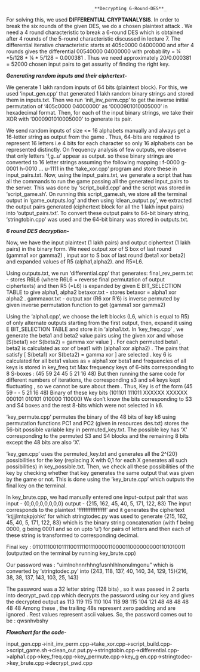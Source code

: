                                     _**Decrypting 6-Round-DES**_


For solving this, we used **DIFFERENTIAL CRYPTANALYSIS**. In order to break the six rounds of the given DES, 
we do a chosen plaintext attack . We need a 4 round characteristic to break a 6-round DES which is obtained 
after 4 rounds of the 5-round characteristic discussed in lecture 7. The differential iterative characteristic
starts at 405c0000 04000000 and after 4 rounds gives the differential 00540000 04000000
with probability = ¼ *5/128 * ¼ * 5/128 = 0.000381 . Thus we need approximately 20/0.000381
= 52000 chosen input pairs to get assurity of finding the right key. 


**_Generating random inputs and their ciphertext-_**

We generate 1 lakh random inputs of 64 bits (plaintext block). For this, we used ‘input_gen.cpp’ that generated 1 lakh random binary strings and stored them in inputs.txt.
Then we run ‘init_inv_perm.cpp’ to get the inverse initial permutation of ‘405c0000 04000000’ as ‘0000901010005000’ in hexadecimal format. Then, for each of the input binary strings, we take their XOR with ‘0000901010005000’ to generate its pair.

We send random inputs of size <= 16 alphabets manually and always get a 16-letter string as
output from the game . Thus, 64-bits are required to represent 16 letters i.e 4 bits for each
character so only 16 alphabets can be represented distinctly. On frequency analysis of few
outputs, we observe that only letters ‘f,g..u’ appear as output.
so these binary strings are converted to 16 letter strings assuming the following mapping :
f-0000 g-0001 h-0010 … u-1111 in the ‘take_xor.cpp’ program and store these in input_pairs.txt.
Now, using the input_pairs.txt, we generate a script that has all the commands to run the game passing all the generated input_pairs to the server. This was done by ‘script_build.cpp’ and the script was stored in ‘script_game.sh’. On running this script_game.sh, we store all the terminal output in ‘game_outputs.log’ and then using ‘clean_output.py’, we extracted the output pairs generated (ciphertext block for all the 1 lakh input pairs) into ‘output_pairs.txt’. 
To convert these output pairs to 64-bit binary string, ‘stringtobin.cpp’ was used and the 64-bit binary was stored in outputs.txt.


_**6 round DES decryption-**_

Now, we have the input plaintext (1 lakh pairs) and output ciphertext (1 lakh pairs) in the binary form. We need output xor of S box of last round (gamma1 xor gamma2) , input xor to S box of last round (beta1 xor beta2) and expanded values of R5 (alpha1,alpha2).
and R5=L6.

Using outputs.txt, we run ‘differential.cpp’ that generates:
final_rev_perm.txt - stores R6L6 (where R6L6 = reverse final permutation of output ciphertexts) and then R5 (=L6) is expanded by given E BIT_SELECTION TABLE to give alpha1, alpha2
betaxor.txt - stores betaxor = alpha1 xor alpha2 .
gammaxor.txt - output xor (R6 xor R’6) is inverse permuted by given inverse permutation
function to get (gamma1 xor gamma2)

Using the ‘alpha1.cpp’, we choose the left blocks (L6, which is equal to R5) of only alternate outputs starting from the first output, then, expand it using E BIT_SELECTION TABLE and store it in ‘alpha1.txt.
In ‘key_freq.cpp’ , we generate the beta1 and beta2 value pairs using the given xor and whose
[S(beta1) xor S(beta2) = gamma xor value ] . For each permuted beta1 , beta2 is calculated as
xor of beat1 with (alpha1 xor alpha2) . The pairs that satisfy [ S(beta1) xor S(beta2) = gamma xor ] are selected . key 6 is calculated for all beta1 values as = alpha1 xor beta1 and
frequencies of all keys is stored in key_freq.txt
Max frequency keys of 6-bits corresponding to 8 S-boxes :
(45 59 24 45 5 21 16 48)
But then running the same code for different numbers of iterations, the corresponding s3 and s4 keys kept fluctuating , so we cannot be sure about them . Thus,
Key is of the form (45 59 - - 5 21 16 48)
Binary of these key bits (101101 111011 XXXXXX XXXXXX 000101 010101 010000 110000)
We don’t know the bits corresponding to S3 and S4 boxes and the rest 8-bits which were not
selected in k6.

‘key_permute.cpp’ permutes the binary of the 48 bits of key k6 using permutation functions PC1 and PC2 (given in resources des.txt) stores the 56-bit possible variable key in permuted_key.txt. The possible key has ‘X’ corresponding to the permuted S3 and S4 blocks and the remaining 8 bits except the 48 bits are also ‘X’.

‘key_gen.cpp’ uses the permuted_key.txt and generates all the 2^{20} possibilities for the key (replacing X with 0,1 for each X generates all such possibilities) in key_possible.txt. Then, we check all these possibilities of the key by checking whether that key generates the same output that was given by the game or not. This is done using the ‘key_brute.cpp’ which outputs the final key on the terminal. 

In key_brute.cpp, we had manually entered one input-output pair that was
input - {0,0,0,0,0,0,0,0} output - {215, 162, 45, 40, 5, 171, 122, 83}
The input corresponds to the plaintext ‘ffffffffffffffff’ and it generates the ciphertext
‘ktjjjlmtqkpjohkt’ for which stringtodec.py was used to generate {215, 162, 45, 40, 5, 171, 122, 83} which is the binary string concatenation (with f being 0000, g being 0001 and so on upto ‘u’) for pairs of letters and then each of these string is transformed to corresponding decimal.

Final key : 01101110010111100111101110000110000110000000001101010011
(outputted on the terminal by running key_brute.cpp)

Our password was : “uimlnohnnrhhngfusnhlhlnonulmgonu” which is converted by
‘stringtodec.py’ into {243, 118, 137, 40, 140, 34, 129, 15}{216, 38, 38, 137, 143, 103, 25, 143}

The password was a 32 letter string (128 bits) , so it was passed in 2 parts into
decrypt_pwd.cpp which decrypts the password using our key and gives the decrypted output as
113 119 115 110 104 118 98 115 104 121 48 48 48 48 48 48
Among these , the trailing 48s represent zero padding and are ignored . Rest values represent
ascii values. So, the password comes out to be : qwsnhvbshy


_**Flowchart for the code-**_

input_gen.cpp->init_inv_perm.cpp->take_xor.cpp->script_build.cpp->script_game.sh->clean_out
put.py->stringtobin.cpp->differential.cpp->alpha1.cpp->key_freq.cpp->key_permute.cpp->key_g
en.cpp->stringtodec->key_brute.cpp->decrypt_pwd.cpp

